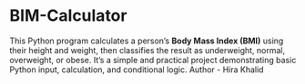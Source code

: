 # BIM-Calculator
This Python program calculates a person’s **Body Mass Index (BMI)** using their height and weight, then classifies the result as underweight, normal, overweight, or obese. It’s a simple and practical project demonstrating basic Python input, calculation, and conditional logic.
Author - Hira Khalid
